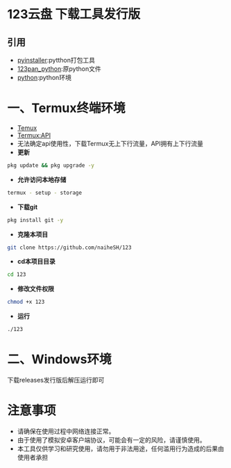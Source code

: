 # 123云盘 下载工具发行版
## 引用
- [pyinstaller](https://github.com/pyinstaller/pyinstaller):pytthon打包工具
- [123pan_python](https://github.com/naiheSH/123pan):原python文件
- [python](https://www.python.org/):python环境

# 一、Termux终端环境
- [Temux](https://f-droid.org/en/packages/com.termux/)
- [Termux:API](https://f-droid.org/en/packages/com.termux.api/)
- 无法确定api使用性，下载Termux无上下行流量，API拥有上下行流量
- **更新**
```bash
pkg update && pkg upgrade -y
```
- **允许访问本地存储**
```bash
termux - setup - storage
```
- **下载git**
```bash
pkg install git -y
```
- **克隆本项目**
```bash
git clone https://github.com/naiheSH/123
```
- **cd本项目目录**
```bash
cd 123
```
- **修改文件权限**
```bash
chmod +x 123
```
- **运行**
```bash
./123
```
# 二、Windows环境
下载releases发行版后解压运行即可
# 注意事项

- 请确保在使用过程中网络连接正常。
- 由于使用了模拟安卓客户端协议，可能会有一定的风险，请谨慎使用。
- 本工具仅供学习和研究使用，请勿用于非法用途，任何滥用行为造成的后果由使用者承担